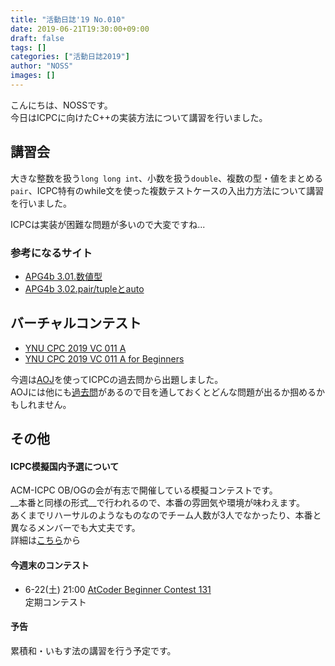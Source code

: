 ```yaml
---
title: "活動日誌'19 No.010"
date: 2019-06-21T19:30:00+09:00
draft: false
tags: []
categories: ["活動日誌2019"]
author: "NOSS"
images: []
---
```


こんにちは、NOSSです。  
今日はICPCに向けたC++の実装方法について講習を行いました。

<!--more-->

## 講習会

大きな整数を扱う`long long int`、小数を扱う`double`、複数の型・値をまとめる`pair`、ICPC特有のwhile文を使った複数テストケースの入出力方法について講習を行いました。

ICPCは実装が困難な問題が多いので大変ですね...

### 参考になるサイト

- [APG4b 3.01.数値型](https://atcoder.jp/contests/apg4b/tasks/APG4b_y)
- [APG4b 3.02.pair/tupleとauto](https://atcoder.jp/contests/apg4b/tasks/APG4b_z)


## バーチャルコンテスト

- [YNU CPC 2019 VC 011 A](https://onlinejudge.u-aizu.ac.jp/beta/room.html#YNUCPC_2019_011Adiv1)
- [YNU CPC 2019 VC 011 A for Beginners](https://onlinejudge.u-aizu.ac.jp/beta/room.html#YNUCPC_2019_011Adiv2)

今週は[AOJ](https://onlinejudge.u-aizu.ac.jp/home)を使ってICPCの過去問から出題しました。  
AOJには他にも[過去問](https://onlinejudge.u-aizu.ac.jp/challenges/sources/ICPC/Prelim)があるので目を通しておくとどんな問題が出るか掴めるかもしれません。

## その他

#### ICPC模擬国内予選について

ACM-ICPC OB/OGの会が有志で開催している模擬コンテストです。  
__本番と同様の形式__で行われるので、本番の雰囲気や環境が味わえます。  
あくまでリハーサルのようなものなのでチーム人数が3人でなかったり、本番と異なるメンバーでも大丈夫です。  
詳細は[こちら](https://jag-icpc.org/?2019%2FPractice%2F%E6%A8%A1%E6%93%AC%E5%9B%BD%E5%86%85%E4%BA%88%E9%81%B8%2F%E6%A1%88%E5%86%85)から

#### 今週末のコンテスト

- 6-22(土) 21:00 [AtCoder Beginner Contest 131](https://atcoder.jp/contests/abc131)  
    定期コンテスト

#### 予告

累積和・いもす法の講習を行う予定です。
